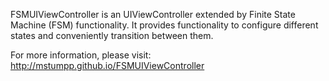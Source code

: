 FSMUIViewController is an UIViewController extended by Finite State Machine (FSM) functionality. It provides functionality to configure different states and conveniently transition between them.

For more information, please visit: http://mstumpp.github.io/FSMUIViewController
